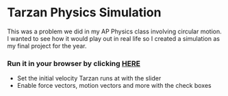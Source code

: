 # Tarzan Physics Simulation
This was a problem we did in my AP Physics class involving circular motion. I wanted to see how it would play out in real life so I created a simulation as my final project for the year.

### Run it in your browser by clicking [HERE](https://github.com/brayden-gg/Tarzan-Physics-Simulation/blob/master/index.html)
- Set the initial velocity Tarzan runs at with the slider
- Enable force vectors, motion vectors and more with the check boxes